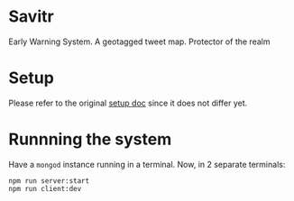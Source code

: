 # Savitr
Early Warning System. A geotagged tweet map. Protector of the realm

# Setup

Please refer to the original [setup doc](https://github.com/JaredHawkins/TweetGeoViz) since it does not differ yet.


# Runnning the system

Have a `mongod` instance running in a terminal. Now, in 2 separate terminals:

```
npm run server:start
npm run client:dev
```


